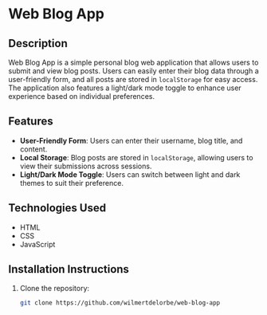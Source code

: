 # Web Blog App

## Description
Web Blog App is a simple personal blog web application that allows users to submit and view blog posts. Users can easily enter their blog data through a user-friendly form, and all posts are stored in `localStorage` for easy access. The application also features a light/dark mode toggle to enhance user experience based on individual preferences.

## Features
- **User-Friendly Form**: Users can enter their username, blog title, and content.
- **Local Storage**: Blog posts are stored in `localStorage`, allowing users to view their submissions across sessions.
- **Light/Dark Mode Toggle**: Users can switch between light and dark themes to suit their preference.

## Technologies Used
- HTML
- CSS
- JavaScript

## Installation Instructions
1. Clone the repository:
   ```bash
   git clone https://github.com/wilmertdelorbe/web-blog-app
